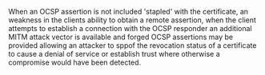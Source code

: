 When an OCSP assertion is not included 'stapled' with the certificate, an weakness in the clients ability to obtain a remote assertion, when the client attempts to establish a connection with the OCSP responder an additional MITM attack vector is available and forged OCSP assertions may be provided allowing an attacker to sppof the revocation status of a certificate to cause a denial of service or establish trust where otherwise a compromise would have been detected.